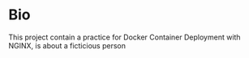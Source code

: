 # Bio
This project contain a practice for Docker Container Deployment with NGINX, is about a ficticious person
